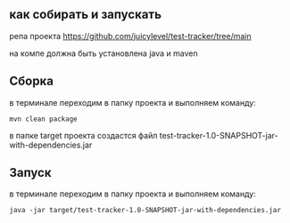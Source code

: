 ## как собирать и запускать

репа проекта https://github.com/juicylevel/test-tracker/tree/main

на компе должна быть установлена java и maven

## Сборка

в терминале переходим в папку проекта и выполняем команду:

```shell
mvn clean package
```

в папке target проекта создастся файл test-tracker-1.0-SNAPSHOT-jar-with-dependencies.jar

## Запуск

в терминале переходим в папку проекта и выполняем команду:

```shell
java -jar target/test-tracker-1.0-SNAPSHOT-jar-with-dependencies.jar
```

